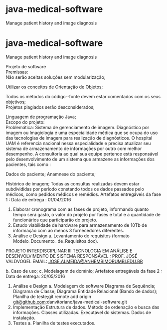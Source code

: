 # java-medical-software
Manage patient history and image diagnosis
# java-medical-software
Manage patient history and image diagnosis

Projeto  de  software  
Premissas:  
Não  serão  aceitas  soluções  sem  modularização;
 
Utilizar  os  conceitos  de  Orientação  de  Objetos;
 
Todos  os  métodos  do  código-­‐fonte  devem  estar  comentados  com  os  seus  objetivos;  
Projetos  plagiados  serão  desconsiderados;
 
Linguagem  de  programação  Java;  
Escopo  do  projeto:  
Problemática:
Sistema de gerenciamento de imagem.
Diagnóstico por imagem ou Imagiologia é uma especialidade médica que se ocupa do uso das
tecnologias de imagem para realização de diagnósticos. O hospital UAM é referencia nacional
nessa especialidade e precisa atualizar seu sistema de armazenamento de informações por
outro com melhor desempenho.
A consultoria ao qual sua equipe pertence está responsável pelo desenvolvimento de um
sistema que armazene as informações dos pacientes, tais como :

Dados do paciente;
Anamnese do paciente;

Histórico de imagem;
Todas as consultas realizadas devem estar subdivididas por período constando todos os dados
passados pelo médicos, como pedidos médicos e remédios.
Artefatos entregáveis da fase 1 :
Data de entrega : 01/04/2016
1. Elaborar cronograma com as fases de projeto, informando quanto tempo será gasto, o valor
do projeto por fases e total
e a quantidade de funcionários que participarão do projeto.
2. Estudo viabilidade de hardware para armazenamento de 10Tb de informação com ao menos
3 fornecedores diferentes.
3. Análise e Design
a. Levantamento de requisitos (formato Modelo_Documento_ de_Requisitos.doc).
 
PROJETO INTERDISCIPLINAR III
TECNOLOGIA EM ANÁLISE E DESENVOLVIMENTO DE SISTEMA
RESPONSÁVEL : PROF. JOSÉ VALDVOGEL
EMAIL: JOSE.ALMEIDA@ANHEMBIMORUMBI.EDU.BR
 
b. Caso de uso;
c. Modelagem de domínio;
Artefatos entregáveis da fase 2 :
Data de entrega: 20/05/2016
1. Análise e Design
a. Modelagem do software
Diagrama de Sequência;
Diagrama de Classe;
Diagrama Entidade Relacional (Bando de dados);
Planilha de teste;git remote add origin git@github.com:danvitoriano/java-medical-software.git
2. Implementação
Estrutura de dados.
Método de ordenação e busca das informações.
Classes utilizadas.
Executável do sistemas.
Dados de instalação.
3. Testes
a. Planilha de testes executados. 
